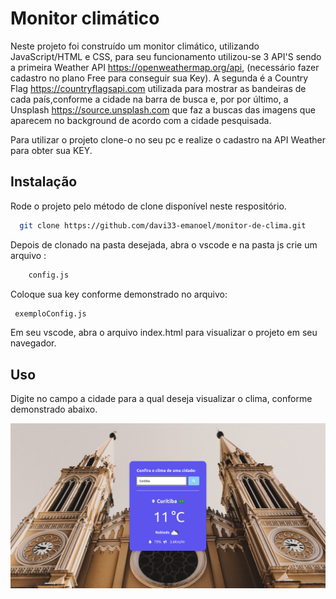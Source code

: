 # Monitor climático

Neste projeto foi construído um monitor climático,
utilizando JavaScript/HTML e CSS, para seu funcionamento
utilizou-se 3 API'S sendo a primeira Weather API 
https://openweathermap.org/api, (necessário fazer cadastro
no plano Free para conseguir sua Key). A segunda é a Country Flag https://countryflagsapi.com
utilizada para mostrar as bandeiras de cada país,conforme a cidade na barra de busca
e, por por último, a Unsplash https://source.unsplash.com que faz a buscas
das imagens que aparecem no background de acordo com a cidade pesquisada.

Para utilizar o projeto clone-o no seu pc e realize o cadastro na API Weather para obter sua KEY.
## Instalação

Rode o projeto pelo método de clone disponível neste respositório.

```bash
  git clone https://github.com/davi33-emanoel/monitor-de-clima.git
```
Depois de clonado na pasta desejada, abra o vscode e 
na pasta js crie um arquivo :
```bash
    config.js
```
Coloque sua key conforme demonstrado no arquivo:
 ```bash 
  exemploConfig.js
``` 
Em seu vscode, abra o arquivo index.html para visualizar o projeto em seu navegador.
## Uso

Digite no campo a cidade para a qual deseja visualizar o clima, conforme demonstrado abaixo.

<p textAlign="center">
<img width="800" src="./assets/CWB.png">
</p>